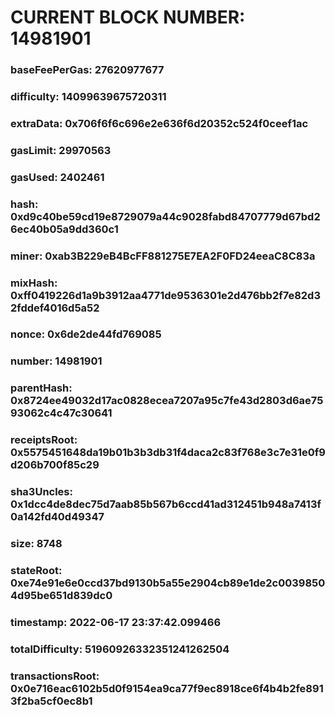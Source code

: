 # CURRENT BLOCK NUMBER: 14981901

### baseFeePerGas: 27620977677
### difficulty: 14099639675720311
### extraData: 0x706f6f6c696e2e636f6d20352c524f0ceef1ac
### gasLimit: 29970563
### gasUsed: 2402461
### hash: 0xd9c40be59cd19e8729079a44c9028fabd84707779d67bd26ec40b05a9dd360c1
### miner: 0xab3B229eB4BcFF881275E7EA2F0FD24eeaC8C83a
### mixHash: 0xff0419226d1a9b3912aa4771de9536301e2d476bb2f7e82d32fddef4016d5a52
### nonce: 0x6de2de44fd769085
### number: 14981901
### parentHash: 0x8724ee49032d17ac0828ecea7207a95c7fe43d2803d6ae7593062c4c47c30641
### receiptsRoot: 0x5575451648da19b01b3b3db31f4daca2c83f768e3c7e31e0f9d206b700f85c29
### sha3Uncles: 0x1dcc4de8dec75d7aab85b567b6ccd41ad312451b948a7413f0a142fd40d49347
### size: 8748
### stateRoot: 0xe74e91e6e0ccd37bd9130b5a55e2904cb89e1de2c00398504d95be651d839dc0
### timestamp: 2022-06-17 23:37:42.099466
### totalDifficulty: 51960926332351241262504
### transactionsRoot: 0x0e716eac6102b5d0f9154ea9ca77f9ec8918ce6f4b4b2fe8913f2ba5cf0ec8b1
